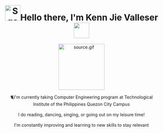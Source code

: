 <div id="header" align="center">
  <h1><img src="https://i.gifer.com/SqoS.gif" alt="SqoS.gif" width="50" height="50" />Hello there, I'm Kenn Jie Valleser<img src="https://cdn5.vectorstock.com/i/thumb-large/25/54/cute-kitten-domestic-pet-pixel-saying-wow-vector-23762554.jpg" width="50" height="50" /></h1>
  <img src="https://media0.giphy.com/media/ea74cjF0jieXu/source.gif" alt="source.gif" width="150" height="150" />
  <p>🐈I'm currently taking Computer Engineering program at Technological Institute of the Philippines Quezon City Campus <br><br>I do reading, dancing, singing, or going out on my leisure time!<br><br>I'm constantly improving and learning to new skills to stay relevant<br><br></p>
</div>
